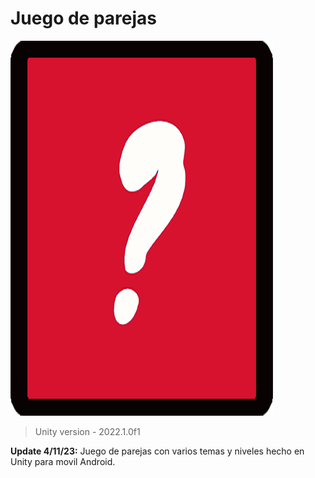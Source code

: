 # Juego de parejas
![](https://github.com/camilo1962/Memoria/blob/main/Assets/Sprites/Letras/BackLetras.png)


> Unity version - 2022.1.0f1

**Update 4/11/23:** Juego de parejas con varios temas y niveles hecho en Unity para movil Android.

